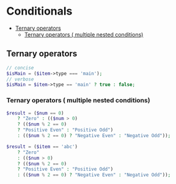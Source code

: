 # Conditionals
<a id="markdown-conditionals" name="conditionals"></a>

<!-- TOC -->

- [Ternary operators](#ternary-operators)
    - [Ternary operators ( multiple nested conditions)](#ternary-operators--multiple-nested-conditions)

<!-- /TOC -->



## Ternary operators
<a id="markdown-ternary-operators" name="ternary-operators"></a>

```php +torchlight-php
// concise
$isMain = ($item->type === 'main');
// verbose
$isMain = $item->type == 'main' ? true : false;
```

### Ternary operators ( multiple nested conditions)
<a id="markdown-ternary-operators--multiple-nested-conditions" name="ternary-operators--multiple-nested-conditions"></a>

```php +torchlight-php
$result = ($num == 0)
    ? "Zero" : (($num > 0)
    ? (($num % 2 == 0)
    ? "Positive Even" : "Positive Odd")
    : (($num % 2 == 0) ? "Negative Even" : "Negative Odd"));
```

```php +torchlight-php
$result = ($item == 'abc')
    ? "Zero"
    : (($num > 0)
    ? (($num % 2 == 0)
    ? "Positive Even" : "Positive Odd")
    : (($num % 2 == 0) ? "Negative Even" : "Negative Odd"));
```


